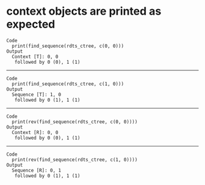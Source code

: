 # context objects are printed as expected

    Code
      print(find_sequence(rdts_ctree, c(0, 0)))
    Output
      Context [T]: 0, 0 
       followed by 0 (0), 1 (1)

---

    Code
      print(find_sequence(rdts_ctree, c(1, 0)))
    Output
      Sequence [T]: 1, 0 
       followed by 0 (1), 1 (1)

---

    Code
      print(rev(find_sequence(rdts_ctree, c(0, 0))))
    Output
      Context [R]: 0, 0 
       followed by 0 (0), 1 (1)

---

    Code
      print(rev(find_sequence(rdts_ctree, c(1, 0))))
    Output
      Sequence [R]: 0, 1 
       followed by 0 (1), 1 (1)

